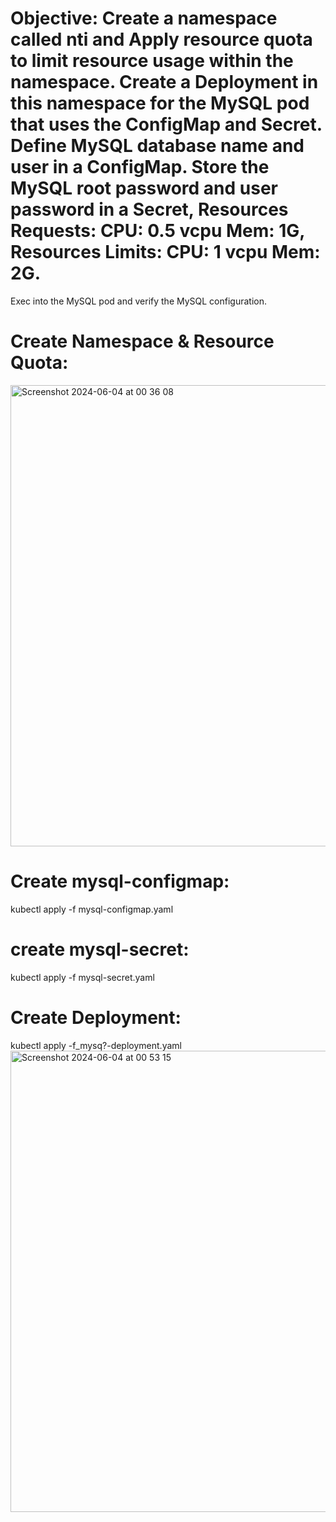# Objective: Create a namespace called nti and Apply resource quota to limit resource usage within the namespace. Create a Deployment in this namespace for the MySQL pod that uses the ConfigMap and Secret. Define MySQL database name and user in a ConfigMap. Store the MySQL root password and user password in a Secret, Resources Requests: CPU: 0.5 vcpu Mem: 1G, Resources Limits: CPU: 1 vcpu Mem: 2G.
Exec into the MySQL pod and verify the MySQL configuration.

# Create Namespace & Resource Quota:

<img width="738" alt="Screenshot 2024-06-04 at 00 36 08" src="https://github.com/jowe2114/IVolve-NTI-OJT/assets/126627967/e3c82d61-56ee-43d4-8c3b-66b739d8ac2c">


# Create mysql-configmap:
kubectl apply -f mysql-configmap.yaml

# create mysql-secret:
kubectl apply -f mysql-secret.yaml

# Create Deployment:
kubectl apply -f_mysq?-deployment.yaml
<img width="738" alt="Screenshot 2024-06-04 at 00 53 15" src="https://github.com/jowe2114/IVolve-NTI-OJT/assets/126627967/411a5c37-79b4-4c6a-8d58-d5c0ebe7b892">
